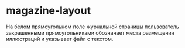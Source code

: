 # magazine-layout
На белом прямоугольном поле журнальной страницы пользователь закрашенными прямоугольниками обозначает места размещения иллюстраций и указывает файл с текстом.
